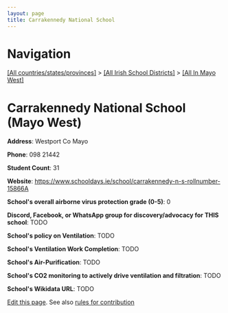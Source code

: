 ```yaml
---
layout: page
title: Carrakennedy National School
---
```

# Navigation

[[All countries/states/provinces]](../../..) > [[All Irish School Districts]](../..) > [[All In Mayo West]](..)

# Carrakennedy National School (Mayo West)

**Address**: Westport Co Mayo

**Phone**: 098 21442

**Student Count**: 31

**Website**: <https://www.schooldays.ie/school/carrakennedy-n-s-rollnumber-15866A>

**School's overall airborne virus protection grade (0-5)**: 0

**Discord, Facebook, or WhatsApp group for discovery/advocacy for THIS school**: TODO

**School's policy on Ventilation**: TODO

**School's Ventilation Work Completion**: TODO

**School's Air-Purification**: TODO

**School's CO2 monitoring to actively drive ventilation and filtration**: TODO

**School's Wikidata URL**: TODO


[Edit this page](https://github.com/ventilate-schools/Ireland/edit/main/./Mayo_West/Carrakennedy_National_School.md). See also [rules for contribution](../../../contribution-rules/)